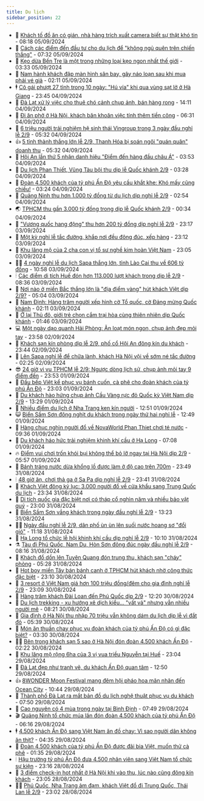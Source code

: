 ```yaml
---
title: Du lịch
sidebar_position: 22
---
```


<!-- dantri-du-lich:START -->
- 🥰 [Khách tố đồ ăn có gián, nhà hàng trích xuất camera biết sự thật khó tin](https://dantri.com.vn/du-lich/khach-to-do-an-co-gian-nha-hang-trich-xuat-camera-biet-su-that-kho-tin-20240905140737105.htm) - 08:18 05/09/2024
- 🥰 [Cách các điểm đến đầu tư cho du lịch để &quot;không ngủ quên trên chiến thắng&quot;](https://dantri.com.vn/du-lich/cach-cac-diem-den-dau-tu-cho-du-lich-de-khong-ngu-quen-tren-chien-thang-20240905114602600.htm) - 07:32 05/09/2024
- 🐻 [Kẹo dừa Bến Tre là một trong những loại kẹo ngon nhất thế giới](https://dantri.com.vn/du-lich/keo-dua-ben-tre-la-mot-trong-nhung-loai-keo-ngon-nhat-the-gioi-20240905095331590.htm) - 03:33 05/09/2024
- 🤩 [Nam hành khách đập màn hình sân bay, gây náo loạn sau khi mua phải vé giả](https://dantri.com.vn/du-lich/nam-hanh-khach-dap-man-hinh-san-bay-gay-nao-loan-sau-khi-mua-phai-ve-gia-20240903183354732.htm) - 02:11 05/09/2024
- 🕴 [Cô gái phượt 27 tỉnh trong 10 ngày: &quot;Hú vía&quot; khi qua vùng sạt lở ở Hà Giang](https://dantri.com.vn/du-lich/co-gai-phuot-27-tinh-trong-10-ngay-hu-via-khi-qua-vung-sat-lo-o-ha-giang-20240830191152603.htm) - 23:45 04/09/2024
- 🤩 [Đà Lạt xử lý việc cho thuê chó cảnh chụp ảnh, bán hàng rong](https://dantri.com.vn/du-lich/da-lat-xu-ly-viec-cho-thue-cho-canh-chup-anh-ban-hang-rong-20240904193930865.htm) - 14:11 04/09/2024
- 🤠 [Đi ăn phở ở Hà Nội, khách băn khoăn việc tính thêm tiền công](https://dantri.com.vn/du-lich/di-an-pho-o-ha-noi-khach-ban-khoan-viec-tinh-them-tien-cong-20240904130410662.htm) - 06:31 04/09/2024
- 💪 [6 triệu người trải nghiệm hệ sinh thái Vingroup trong 3 ngày đầu nghỉ lễ 2/9](https://dantri.com.vn/du-lich/6-trieu-nguoi-trai-nghiem-he-sinh-thai-vingroup-trong-3-ngay-dau-nghi-le-29-20240904122150436.htm) - 05:32 04/09/2024
- 👍 [5 tỉnh thành thắng lớn lễ 2/9, Thanh Hóa bị soán ngôi &quot;quán quân&quot; doanh thu](https://dantri.com.vn/du-lich/5-tinh-thanh-thang-lon-le-29-thanh-hoa-bi-soan-ngoi-quan-quan-doanh-thu-20240904121711118.htm) - 05:32 04/09/2024
- 🚦 [Hội An lần thứ 5 nhận danh hiệu &quot;Điểm đến hàng đầu châu Á&quot;](https://dantri.com.vn/du-lich/hoi-an-lan-thu-5-nhan-danh-hieu-diem-den-hang-dau-chau-a-20240904080258807.htm) - 03:53 04/09/2024
- 💪 [Du lịch Phan Thiết, Vũng Tàu bội thu dịp lễ Quốc khánh 2/9](https://dantri.com.vn/du-lich/du-lich-phan-thiet-vung-tau-boi-thu-dip-le-quoc-khanh-29-20240903180900385.htm) - 03:28 04/09/2024
- 💃 [Đoàn 4.500 khách của tỷ phú Ấn Độ yêu cầu khắt khe: Khó mấy cũng chiều!](https://dantri.com.vn/du-lich/doan-4500-khach-cua-ty-phu-an-do-yeu-cau-khat-khe-kho-may-cung-chieu-20240903153024800.htm) - 03:24 04/09/2024
- 👺 [Quảng Ninh thu hơn 1.000 tỷ đồng từ du lịch dịp nghỉ lễ 2/9](https://dantri.com.vn/du-lich/quang-ninh-thu-hon-1000-ty-dong-tu-du-lich-dip-nghi-le-29-20240904081101770.htm) - 02:54 04/09/2024
- 🌏 [TPHCM thu gần 3.000 tỷ đồng trong dịp lễ Quốc khánh 2/9](https://dantri.com.vn/du-lich/tphcm-thu-gan-3000-ty-dong-trong-dip-le-quoc-khanh-29-20240903210414101.htm) - 00:34 04/09/2024
- 🎡 [&quot;Vương quốc hang động&quot; thu hơn 200 tỷ đồng dịp nghỉ lễ 2/9](https://dantri.com.vn/du-lich/vuong-quoc-hang-dong-thu-hon-200-ty-dong-dip-nghi-le-29-20240903193220135.htm) - 23:17 03/09/2024
- 🧰 [Một kỳ nghỉ lễ tắc đường, khắp nơi đều đông đúc, xếp hàng](https://dantri.com.vn/du-lich/mot-ky-nghi-le-tac-duong-khap-noi-deu-dong-duc-xep-hang-20240904053904332.htm) - 23:12 03/09/2024
- 💂 [Khu lăng mộ của 2 cha con vị tổ sư nghề kim hoàn Việt Nam](https://dantri.com.vn/du-lich/khu-lang-mo-cua-2-cha-con-vi-to-su-nghe-kim-hoan-viet-nam-20240901123629436.htm) - 23:05 03/09/2024
- 🧑‍🏫 [4 ngày nghỉ lễ du lịch Sapa thắng lớn, tỉnh Lào Cai thu về 606 tỷ đồng](https://dantri.com.vn/du-lich/4-ngay-nghi-le-du-lich-sapa-thang-lon-tinh-lao-cai-thu-ve-606-ty-dong-20240903154136531.htm) - 10:58 03/09/2024
- 🕯 [Các điểm di tích Huế đón hơn 113.000 lượt khách trong dịp lễ 2/9](https://dantri.com.vn/du-lich/cac-diem-di-tich-hue-don-hon-113000-luot-khach-trong-dip-le-29-20240903112158563.htm) - 08:36 03/09/2024
- 👀 [Nơi nào ở miền Bắc thắng lớn là &quot;địa điểm vàng&quot; hút khách Việt dịp 2/9?](https://dantri.com.vn/du-lich/noi-nao-o-mien-bac-thang-lon-la-dia-diem-vang-hut-khach-viet-dip-29-20240903105439472.htm) - 05:04 03/09/2024
- 🎉 [Nam Định: Hàng trăm người xếp hình cờ Tổ quốc, cờ Đảng mừng Quốc khánh](https://dantri.com.vn/du-lich/nam-dinh-hang-tram-nguoi-xep-hinh-co-to-quoc-co-dang-mung-quoc-khanh-20240902164917249.htm) - 02:11 03/09/2024
- 🌊 [Ở lại Thủ đô, giới trẻ chọn cắm trại hòa cùng thiên nhiên dịp Quốc khánh](https://dantri.com.vn/du-lich/o-lai-thu-do-gioi-tre-chon-cam-trai-hoa-cung-thien-nhien-dip-quoc-khanh-20240902183057008.htm) - 01:46 03/09/2024
- 💻 [Một ngày dạo quanh Hải Phòng: Ăn loạt món ngon, chụp ảnh đẹp mỏi tay](https://dantri.com.vn/du-lich/mot-ngay-dao-quanh-hai-phong-an-loat-mon-ngon-chup-anh-dep-moi-tay-20240901154936928.htm) - 23:58 02/09/2024
- 💪 [Khách sạn kín phòng dịp lễ 2/9, phố cổ Hội An đông kín du khách](https://dantri.com.vn/du-lich/khach-san-kin-phong-dip-le-29-pho-co-hoi-an-dong-kin-du-khach-20240719170333280.htm) - 23:44 02/09/2024
- 👺 [Lên Sapa nghỉ lễ để chữa lành, khách Hà Nội vội về sớm né tắc đường](https://dantri.com.vn/du-lich/len-sapa-nghi-le-de-chua-lanh-khach-ha-noi-voi-ve-som-ne-tac-duong-20240901233246404.htm) - 02:25 02/09/2024
- 😎 [24 giờ vi vu TPHCM lễ 2/9: Ngược dòng lịch sử, chụp ảnh mỏi tay 9 điểm đến](https://dantri.com.vn/du-lich/24-gio-vi-vu-tphcm-le-29-nguoc-dong-lich-su-chup-anh-moi-tay-9-diem-den-20240901194507463.htm) - 23:53 01/09/2024
- 🌋 [Đầu bếp Việt kể phục vụ bánh cuốn, cà phê cho đoàn khách của tỷ phú Ấn Độ](https://dantri.com.vn/du-lich/dau-bep-viet-ke-phuc-vu-banh-cuon-ca-phe-cho-doan-khach-cua-ty-phu-an-do-20240901184422391.htm) - 23:03 01/09/2024
- 🌝 [Du khách hào hứng chụp ảnh Cầu Vàng rực đỏ Quốc kỳ Việt Nam dịp 2/9](https://dantri.com.vn/du-lich/du-khach-hao-hung-chup-anh-cau-vang-ruc-do-quoc-ky-viet-nam-dip-29-20240901191459834.htm) - 13:29 01/09/2024
- 🧠 [Nhiều điểm du lịch ở Nha Trang ken kín người](https://dantri.com.vn/du-lich/nhieu-diem-du-lich-o-nha-trang-ken-kin-nguoi-20240901180057732.htm) - 12:51 01/09/2024
- 😺 [Biển Sầm Sơn đông nghịt du khách trong ngày thứ hai nghỉ lễ](https://dantri.com.vn/du-lich/bien-sam-son-dong-nghit-du-khach-trong-ngay-thu-hai-nghi-le-20240901185816900.htm) - 12:49 01/09/2024
- 💂 [Hàng chục nghìn người đổ về NovaWorld Phan Thiet chơi té nước](https://dantri.com.vn/du-lich/hang-chuc-nghin-nguoi-do-ve-novaworld-phan-thiet-choi-te-nuoc-20240901161424594.htm) - 09:36 01/09/2024
- 🌮 [Du khách háo hức trải nghiệm khinh khí cầu ở Hạ Long](https://dantri.com.vn/du-lich/du-khach-hao-huc-trai-nghiem-khinh-khi-cau-o-ha-long-20240901130806112.htm) - 07:08 01/09/2024
- 🔥 [Điểm vui chơi trốn khói bụi không thể bỏ lỡ ngay tại Hà Nội dịp 2/9](https://dantri.com.vn/du-lich/diem-vui-choi-tron-khoi-bui-khong-the-bo-lo-ngay-tai-ha-noi-dip-29-20240901102507757.htm) - 05:57 01/09/2024
- 🦏 [Bánh tráng nước dừa khổng lồ được làm ở độ cao trên 700m](https://dantri.com.vn/du-lich/banh-trang-nuoc-dua-khong-lo-duoc-lam-o-do-cao-tren-700m-20240831194600351.htm) - 23:49 31/08/2024
- 🕯 [48 giờ ăn, chơi thả ga ở Sa Pa dịp nghỉ lễ 2/9](https://dantri.com.vn/du-lich/48-gio-an-choi-tha-ga-o-sa-pa-dip-nghi-le-29-20240831233726562.htm) - 23:41 31/08/2024
- 🐻 [Khách Việt đông kỷ lục: 3.000 người đổ về cửa khẩu sang Trung Quốc du lịch](https://dantri.com.vn/du-lich/khach-viet-dong-ky-luc-3000-nguoi-do-ve-cua-khau-sang-trung-quoc-du-lich-20240901004122968.htm) - 23:34 31/08/2024
- 🥸 [Di tích quốc gia đặc biệt nơi có tháp cổ nghìn năm và nhiều bảo vật quý](https://dantri.com.vn/du-lich/di-tich-quoc-gia-dac-biet-noi-co-thap-co-nghin-nam-va-nhieu-bao-vat-quy-20240830224455534.htm) - 23:00 31/08/2024
- 💂 [Biển Sầm Sơn vắng khách trong ngày đầu nghỉ lễ 2/9](https://dantri.com.vn/du-lich/bien-sam-son-vang-khach-trong-ngay-dau-nghi-le-29-20240831185000054.htm) - 13:23 31/08/2024
- 🧑‍💻 [Ngày đầu nghỉ lễ 2/9, dân phố ùn ùn lên suối nước hoang sơ &quot;đổi gió&quot;](https://dantri.com.vn/du-lich/ngay-dau-nghi-le-29-dan-pho-un-un-len-suoi-nuoc-hoang-so-doi-gio-20240831160000889.htm) - 11:18 31/08/2024
- 💪 [Hạ Long tổ chức lễ hội khinh khí cầu dịp nghỉ lễ 2/9](https://dantri.com.vn/du-lich/ha-long-to-chuc-le-hoi-khinh-khi-cau-dip-nghi-le-29-20240831161800663.htm) - 10:10 31/08/2024
- ⚗️ [Tàu đi Phú Quốc, Nam Du, Hòn Sơn đông đúc ngày đầu nghỉ lễ 2/9](https://dantri.com.vn/du-lich/tau-di-phu-quoc-nam-du-hon-son-dong-duc-ngay-dau-nghi-le-29-20240831131233347.htm) - 08:16 31/08/2024
- 🌁 [Khách đổ dồn lên Tuyên Quang đón trung thu, khách sạn &quot;cháy&quot; phòng](https://dantri.com.vn/du-lich/khach-do-don-len-tuyen-quang-don-trung-thu-khach-san-chay-phong-20240831121012566.htm) - 05:28 31/08/2024
- 🧰 [Hot boy miền Tây bán bánh canh ở TPHCM hút khách nhờ công thức đặc biệt](https://dantri.com.vn/du-lich/hot-boy-mien-tay-ban-banh-canh-o-tphcm-hut-khach-nho-cong-thuc-dac-biet-20240828003754464.htm) - 23:10 30/08/2024
- 🧰 [3 resort ở Việt Nam giá hơn 100 triệu đồng/đêm cho gia đình nghỉ lễ 2/9](https://dantri.com.vn/du-lich/3-resort-o-viet-nam-gia-hon-100-trieu-dongdem-cho-gia-dinh-nghi-le-29-20240830163009936.htm) - 23:09 30/08/2024
- 🎉 [Hàng trăm khách Đài Loan đến Phú Quốc dịp 2/9](https://dantri.com.vn/du-lich/hang-tram-khach-dai-loan-den-phu-quoc-dip-29-20240830163620325.htm) - 12:20 30/08/2024
- 🤩 [Du lịch trekking - xu hướng xê dịch kiểu… &quot;vất vả&quot; nhưng vẫn nhiều người mê](https://dantri.com.vn/du-lich/du-lich-trekking-xu-huong-xe-dich-kieu-vat-va-nhung-van-nhieu-nguoi-me-20240830142223560.htm) - 08:21 30/08/2024
- 👺 [Gia đình ở Hà Nội thu nhập 70 triệu vẫn không dám du lịch dịp lễ vì đắt đỏ](https://dantri.com.vn/du-lich/gia-dinh-o-ha-noi-thu-nhap-70-trieu-van-khong-dam-du-lich-dip-le-vi-dat-do-20240829230041203.htm) - 05:39 30/08/2024
- 🧠 [Món ăn thuần chay phục vụ đoàn khách của tỷ phú Ấn Độ có gì đặc biệt?](https://dantri.com.vn/du-lich/mon-an-thuan-chay-phuc-vu-doan-khach-cua-ty-phu-an-do-co-gi-dac-biet-20240830100303325.htm) - 03:30 30/08/2024
- 👨‍🏫 [Bên trong khách sạn 5 sao ở Hà Nội đón đoàn 4.500 khách Ấn Độ](https://dantri.com.vn/du-lich/ben-trong-khach-san-5-sao-o-ha-noi-don-doan-4500-khach-an-do-20240829165905686.htm) - 02:22 30/08/2024
- 🦅 [Khu lăng mộ rộng 6ha của 3 vị vua triều Nguyễn tại Huế](https://dantri.com.vn/du-lich/khu-lang-mo-rong-6ha-cua-3-vi-vua-trieu-nguyen-tai-hue-20240829070038260.htm) - 23:04 29/08/2024
- 🌊 [Đà Lạt đẹp như tranh vẽ, du khách Ấn Độ quan tâm](https://dantri.com.vn/du-lich/da-lat-dep-nhu-tranh-ve-du-khach-an-do-quan-tam-20240829175640758.htm) - 12:50 29/08/2024
- 👍 [8WONDER Moon Festival mang đêm hội pháo hoa mãn nhãn đến Ocean City](https://dantri.com.vn/du-lich/8wonder-moon-festival-mang-dem-hoi-phao-hoa-man-nhan-den-ocean-city-20240829171221391.htm) - 10:44 29/08/2024
- 🫶 [Thành phố Đà Lạt ra mắt bản đồ du lịch nghệ thuật phục vụ du khách](https://dantri.com.vn/du-lich/thanh-pho-da-lat-ra-mat-ban-do-du-lich-nghe-thuat-phuc-vu-du-khach-20240829113523592.htm) - 07:50 29/08/2024
- 💯 [Cao nguyên có 4 mùa trong ngày tại Bình Định](https://dantri.com.vn/du-lich/cao-nguyen-co-4-mua-trong-ngay-tai-binh-dinh-20240829114658252.htm) - 07:49 29/08/2024
- 🎬 [Quảng Ninh tổ chức múa lân đón đoàn 4.500 khách của tỷ phú Ấn Độ](https://dantri.com.vn/du-lich/quang-ninh-to-chuc-mua-lan-don-doan-4500-khach-cua-ty-phu-an-do-20240829130435285.htm) - 06:16 29/08/2024
- 🕴 [4.500 khách Ấn Độ sang Việt Nam ăn đồ chay: Vì sao người dân không ăn thịt?](https://dantri.com.vn/du-lich/4500-khach-an-do-sang-viet-nam-an-do-chay-vi-sao-nguoi-dan-khong-an-thit-20240829110720824.htm) - 04:35 29/08/2024
- 🦅 [Đoàn 4.500 khách của tỷ phú Ấn Độ được đãi bia Việt, muốn thử cà phê](https://dantri.com.vn/du-lich/doan-4500-khach-cua-ty-phu-an-do-duoc-dai-bia-viet-muon-thu-ca-phe-20240828223335519.htm) - 01:35 29/08/2024
- 🕯 [Hậu trường tỷ phú Ấn Độ đưa 4.500 nhân viên sang Việt Nam tổ chức sự kiện](https://dantri.com.vn/du-lich/hau-truong-ty-phu-an-do-dua-4500-nhan-vien-sang-viet-nam-to-chuc-su-kien-20240828155735726.htm) - 23:16 28/08/2024
- 🥸 [3 điểm check-in hot nhất ở Hà Nội khi vào thu, lúc nào cũng đông kín khách](https://dantri.com.vn/du-lich/3-diem-check-in-hot-nhat-o-ha-noi-khi-vao-thu-luc-nao-cung-dong-kin-khach-20240828140511036.htm) - 23:05 28/08/2024
- 👨‍🏫 [Phú Quốc, Nha Trang ảm đạm, khách Việt đổ đi Trung Quốc, Thái Lan lễ 2/9](https://dantri.com.vn/du-lich/phu-quoc-nha-trang-am-dam-khach-viet-do-di-trung-quoc-thai-lan-le-29-20240828120102707.htm) - 23:02 28/08/2024<!-- dantri-du-lich:END -->
